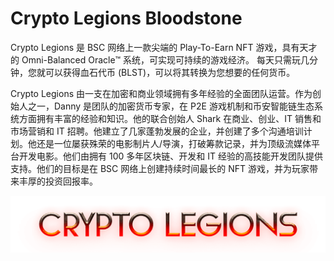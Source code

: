# Crypto Legions Bloodstone

<p>Crypto Legions 是 BSC 网络上一款尖端的 Play-To-Earn NFT 游戏，具有天才的 Omni-Balanced Oracle™️ 系统，可实现可持续的游戏经济。&nbsp;每天只需玩几分钟，您就可以获得血石代币 (BLST)，可以将其转换为您想要的任何货币。</p>
<p>Crypto Legions 由一支在加密和商业领域拥有多年经验的全面团队运营。作为创始人之一，Danny 是团队的加密货币专家，在 P2E 游戏机制和币安智能链生态系统方面拥有丰富的经验和知识。他的联合创始人 Shark 在商业、创业、IT 销售和市场营销和 IT 招聘。他建立了几家蓬勃发展的企业，并创建了多个沟通培训计划。他还是一位屡获殊荣的电影制片人/导演，打破筹款记录，并为顶级流媒体平台开发电影。他们由拥有 100 多年区块链、开发和 IT 经验的高技能开发团队提供支持。他们的目标是在 BSC 网络上创建持续时间最长的 NFT 游戏，并为玩家带来丰厚的投资回报率。</p>

![logo](logo.png)

